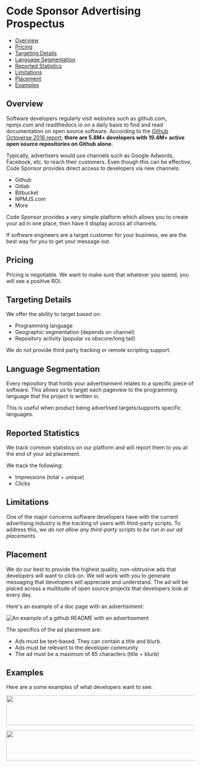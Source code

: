 # Code Sponsor Advertising Prospectus

* [Overview](#overview)
* [Pricing](#pricing)
* [Targeting Details](#targeting-details)
* [Language Segmentation](#language-segmentation)
* [Reported Statistics](#reported-statistics)
* [Limitations](#limitations)
* [Placement](#placement)
* [Examples](#examples)

## Overview

Software developers regularly visit websites such as github.com, npmjs.com and readthedocs.io on a daily basis to find and read documentation on open source software. According to the [Github Octoverse 2016 report](https://octoverse.github.com/), **there are 5.8M+ developers with 19.4M+ active open source repositories on Github alone.**

Typically, advertisers would use channels such as Google Adwords, Facebook, etc. to reach their customers. Even though this can be effective, Code Sponsor provides direct access to developers via new channels:

* Github
* Gitlab
* Bitbucket
* NPMJS.com
* More

Code Sponsor provides a very simple platform which allows you to create your ad in one place, then have it display across all channels.

If software engineers are a target customer for your business, we are the best way for you to get your message out.

## Pricing

Pricing is negotiable. We want to make sure that whatever you spend, you will see a positive ROI.

## Targeting Details

We offer the ability to target based on:

* Programming language
* Geographic segmentation (depends on channel)
* Repository activity (popular vs obscure/long tail)

We do not provide third party tracking or remote scripting support.

## Language Segmentation

Every repository that holds your advertisement relates to a specific piece of software. This allows us to target each pageview to the programming language that the project is written in.

This is useful when product being advertised targets/supports specific languages.

## Reported Statistics

We track common statistics on our platform and will report them to you at the end of your ad placement.

We track the following:

* Impressions (total + unique)
* Clicks

## Limitations

One of the major concerns software developers have with the current advertising industry is the tracking of users with third-party scripts. To address this, *we do not allow any third-party scripts to be run in our ad placements.*

## Placement

We do our best to provide the highest quality, non-obtrusive ads that developers will want to click on. We will work with you to generate messaging that developers will appreciate and understand. The ad will be placed across a multitude of open source projects that developers look at every day.

Here's an example of a doc page with an advertisiment:

![An example of a github README with an advertisement](https://github.com/codesponsor/sponsor/blob/master/assets/cs-example.png?raw=true)

The specifics of the ad placement are:

* Ads must be text-based. They can contain a title and blurb.
* Ads must be relevant to the developer community
* The ad must be a maximum of 85 characters (title + blurb)

## Examples

Here are a some examples of what developers want to see:

<img src="https://github.com/codesponsor/sponsor/blob/master/assets/cs-example-ad-1.png?raw=true" style="width: 800px; 
height: 80px;" width="800" height="80" />

<img src="https://github.com/codesponsor/sponsor/blob/master/assets/cs-example-ad-2.png?raw=true" style="width: 800px; height: 80px;" width="800" height="80" />
